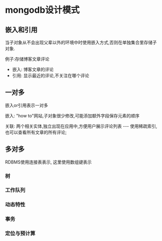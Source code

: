 # mongodb设计模式

## 嵌入和引用
当子对象从不会出现父辈以外的环境中时使用嵌入方式,否则在单独集合里存储子对象.

例子:存储博客文章评论
- 嵌入: 博客文章的评论
- 引用: 显示最近的评论,不关注在哪个评论

## 一对多
嵌入or引用表示一对多

嵌入: "how to"网站,子对象很少修改,可能添加额外字段保存元素的顺序

关联: 两个相关实体,独立出现在应用中,方便用户展示评论列表 --- 使用稀疏索引, 也可以查看所有文章的所有评论;

## 多对多

RDBMS使用连接表表示, 这里使用数组键表示

### 树
### 工作队列
### 动态特性
### 事务
### 定位与预计算

